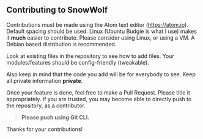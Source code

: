 ## Contributing to SnowWolf
Contributions must be made using the Atom text editor (https://atom.io). Default spacing should be used.
Linux (Ubuntu Budgie is what I use) makes it **much** easier to contribute. Please consider using Linux, or using a VM.
A Debian based distribution is recommended.

Look at existing files in the repository to see how to add files. Your modules/features should be config-friendly (tweakable).

Also keep in mind that the code you add will be for everybody to see. Keep all private information **private**.

Once your feature is done, feel free to make a Pull Request. Please title it appropriately.
If you are trusted, you may become able to directly push to the repository, as a contributor.

> **Please push using Git CLI.**

Thanks for your contributions!
